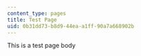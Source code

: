 ```yaml
---
content_type: pages
title: Test Page
uid: 0b31dd73-b8d9-44ea-a1ff-90a7a668902b
---
```

This is a test page body